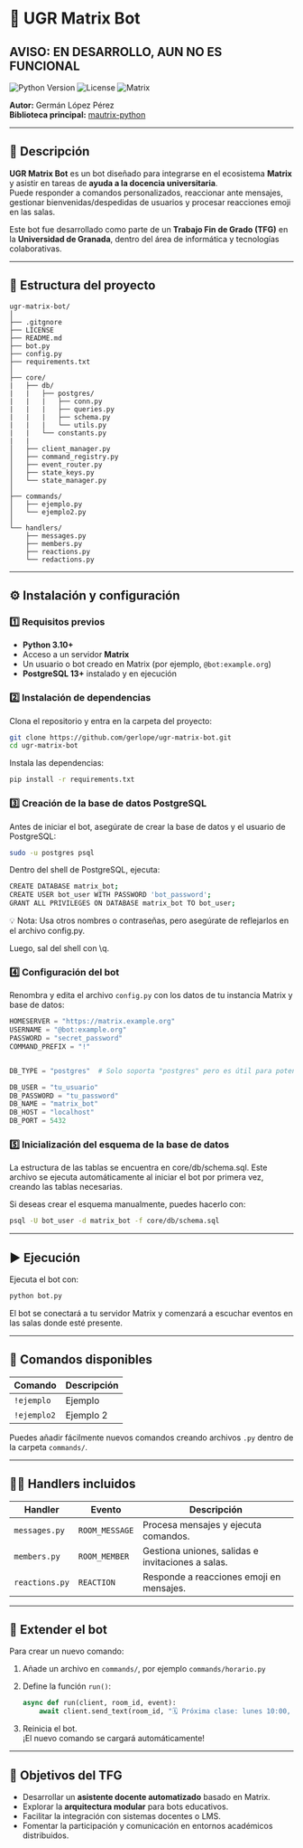 # 🤖 UGR Matrix Bot

## AVISO: EN DESARROLLO, AUN NO ES FUNCIONAL

![Python Version](https://img.shields.io/badge/python-3.10+-blue.svg)
![License](https://img.shields.io/badge/license-GPLv3-red.svg)
![Matrix](https://img.shields.io/badge/platform-Matrix-FF69B4.svg)

**Autor:** Germán López Pérez  
**Biblioteca principal:** [mautrix-python](https://github.com/mautrix/python)

---

## 🎯 Descripción

**UGR Matrix Bot** es un bot diseñado para integrarse en el ecosistema **Matrix** y asistir en tareas de **ayuda a la docencia universitaria**.  
Puede responder a comandos personalizados, reaccionar ante mensajes, gestionar bienvenidas/despedidas de usuarios y procesar reacciones emoji en las salas.

Este bot fue desarrollado como parte de un **Trabajo Fin de Grado (TFG)** en la **Universidad de Granada**, dentro del área de informática y tecnologías colaborativas.

---

## 🧱 Estructura del proyecto

```folder_diagram
ugr-matrix-bot/
│
├── .gitgnore
├── LICENSE
├── README.md
├── bot.py
├── config.py
├── requirements.txt
│
├── core/
|   ├── db/
|   |   ├── postgres/
|   |   |   ├── conn.py
|   |   |   ├── queries.py
|   |   |   ├── schema.py
|   |   |   └── utils.py
|   |   └── constants.py
|   |
│   ├── client_manager.py
│   ├── command_registry.py
│   ├── event_router.py
│   ├── state_keys.py
│   └── state_manager.py
│
├── commands/
│   ├── ejemplo.py
│   └── ejemplo2.py
│
└── handlers/
    ├── messages.py
    ├── members.py
    ├── reactions.py
    └── redactions.py
```

---

## ⚙️ Instalación y configuración

### 1️⃣ Requisitos previos

- **Python 3.10+**
- Acceso a un servidor **Matrix**
- Un usuario o bot creado en Matrix (por ejemplo, `@bot:example.org`)
- **PostgreSQL 13+** instalado y en ejecución

### 2️⃣ Instalación de dependencias

Clona el repositorio y entra en la carpeta del proyecto:

```bash
git clone https://github.com/gerlope/ugr-matrix-bot.git
cd ugr-matrix-bot
```

Instala las dependencias:

```bash
pip install -r requirements.txt
```

### 3️⃣ Creación de la base de datos PostgreSQL

Antes de iniciar el bot, asegúrate de crear la base de datos y el usuario de PostgreSQL:

```bash
sudo -u postgres psql
```

Dentro del shell de PostgreSQL, ejecuta:

```bash
CREATE DATABASE matrix_bot;
CREATE USER bot_user WITH PASSWORD 'bot_password';
GRANT ALL PRIVILEGES ON DATABASE matrix_bot TO bot_user;
```

💡 Nota: Usa otros nombres o contraseñas, pero asegúrate de reflejarlos en el archivo config.py.

Luego, sal del shell con \q.

### 4️⃣ Configuración del bot

Renombra y edita el archivo `config.py` con los datos de tu instancia Matrix y base de datos:

```python
HOMESERVER = "https://matrix.example.org"
USERNAME = "@bot:example.org"
PASSWORD = "secret_password"
COMMAND_PREFIX = "!"


DB_TYPE = "postgres"  # Solo soporta "postgres" pero es útil para potenciales expansiones

DB_USER = "tu_usuario"
DB_PASSWORD = "tu_password"
DB_NAME = "matrix_bot"
DB_HOST = "localhost"
DB_PORT = 5432
```

### 5️⃣ Inicialización del esquema de la base de datos

La estructura de las tablas se encuentra en core/db/schema.sql.
Este archivo se ejecuta automáticamente al iniciar el bot por primera vez, creando las tablas necesarias.

Si deseas crear el esquema manualmente, puedes hacerlo con:

```bash
psql -U bot_user -d matrix_bot -f core/db/schema.sql
```

---

## ▶️ Ejecución

Ejecuta el bot con:

```bash
python bot.py
```

El bot se conectará a tu servidor Matrix y comenzará a escuchar eventos en las salas donde esté presente.

---

## 💬 Comandos disponibles

| Comando | Descripción |
|----------|--------------|
| `!ejemplo` | Ejemplo |
| `!ejemplo2` | Ejemplo 2 |

Puedes añadir fácilmente nuevos comandos creando archivos `.py` dentro de la carpeta `commands/`.

---

## 🧍‍♂️ Handlers incluidos

| Handler | Evento | Descripción |
|----------|--------|-------------|
| `messages.py` | `ROOM_MESSAGE` | Procesa mensajes y ejecuta comandos. |
| `members.py` | `ROOM_MEMBER` | Gestiona uniones, salidas e invitaciones a salas. |
| `reactions.py` | `REACTION` | Responde a reacciones emoji en mensajes. |

---

## 🧩 Extender el bot

Para crear un nuevo comando:

1. Añade un archivo en `commands/`, por ejemplo `commands/horario.py`
2. Define la función `run()`:

   ```python
   async def run(client, room_id, event):
       await client.send_text(room_id, "🗓️ Próxima clase: lunes 10:00, aula 203.")
   ```

3. Reinicia el bot.  
   ¡El nuevo comando se cargará automáticamente!

---

## 🧠 Objetivos del TFG

- Desarrollar un **asistente docente automatizado** basado en Matrix.
- Explorar la **arquitectura modular** para bots educativos.
- Facilitar la integración con sistemas docentes o LMS.
- Fomentar la participación y comunicación en entornos académicos distribuidos.
